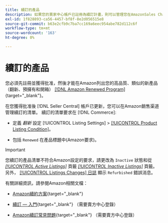 ```yaml
---
title: 續訂的產品
description: 如果您的賣家中心帳戶已註冊為續訂計畫，則可以管理您在AmazonSales Channel的續訂清單。
exl-id: 1f828893-ca56-4457-bf8f-8e2d056515e8
source-git-commit: b63e2cfb9c7ba7cc169a6eec954abe782d112c6f
workflow-type: tm+mt
source-wordcount: '163'
ht-degree: 0%

---
```


# 續訂的產品

您必須先註冊並獲得批准，然後才能在Amazon列出您的高品質、類似的新產品（翻新、預擁有和開箱） [[!DNL Amazon Renewed Program]](https://sell.amazon.com/programs/renewed.html){target="_blank"}。

在您獲得批准後 [!DNL Seller Central] 帳戶已更新，您可以在Amazon銷售渠道管理續訂的清單。 續訂的清單要求在 [!DNL Commerce]:

- 定義 _翻新_ 設定 [!UICONTROL Listing Settings] > [[!UICONTROL Product Listing Condition]](./product-listing-condition.md)。

- 包括 `Renewed` 在產品標題中(Amazon要求)。

>[!IMPORTANT]
>
>您續訂的產品清單不符合Amazon設定的要求，請更改為 `Inactive` 狀態和從 *[[!UICONTROL Active Listings]](./active-listings.md)* 頁籤 *[[!UICONTROL Inactive Listings]](./inactive-listings.md)* 頁籤。 另外， [[!UICONTROL Listings Changes] 日誌](./listing-changes-log.md) 顯示 `Refurbished` 錯誤消息。

有關詳細資訊，請參閱Amazon相關文檔：

- [Amazon續約方案](https://sell.amazon.com/programs/renewed.html){target="_blank"}

- [續訂 — 入門](https://sellercentral.amazon.com/gp/help/help.html/?itemID=201648580){target="_blank"} （需要賣方中心登錄）

- [Amazon續訂常見問題](https://sellercentral.amazon.com/gp/help/help.html?itemID=202190060){target="_blank"} （需要賣方中心登錄）
